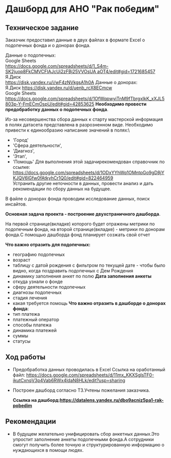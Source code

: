 # Дашборд для АНО "Рак победим"

## Техническое задание

Заказчик предоставил данные в двух файлах в формате Excel о подопечных фонда и о донорах фонда.

Данные о подопечных:\
Google Sheets\
[https://docs.google.com/spreadsheets/d/1_S4m-SK2juop8FkCMVCFIAJcUi2zFBj25VVOsUA aOT4/edit#gid=1721685457](https://docs.google.com/spreadsheets/d/1_S4m-SK2juop8FkCMVCFIAJcUi2zFBj25VVOsUAaOT4/edit#gid=1721685457)\
Я.Диск\
<https://disk.yandex.ru/i/wF4zNVkgsA1h0A>
Данные о донорах:\
Я.Диск
<https://disk.yandex.ru/d/uenb_rcX8ECmcw>\
Google Sheets\
<https://docs.google.com/spreadsheets/d/1OfWqpwyiTnM9fTbrgxIkK_xXJL5803p-Y-FmECmOspU/edit#gid=42853625>
**Необходимо провести предобработку данных о подопечных фонда**.

Из-за несовершенства сбора данных к старту мастерской информация в полях датасета представлена в разрозненном виде. Необходимо привести к единообразию написание значений в полях:\\

* 'Город'
* 'Сфера деятельности',
* 'Диагноз',
* 'Этап',
* 'Помощь'
  Для выполнения этой задачирекомендован справочник по ссылке:
  <https://docs.google.com/spreadsheets/d/1ODxYYhWq1OMntpGo9gD8jYKJQV6lGfw0fAtkyhCr1Q0/edit#gid=822464959>\
  Устранить другие неточности в данных, провести анализ и дать рекомендации по сбору данных на будущее.

В файле о донорах фонда проводим исследование данных, поиск инсайтов.

**Основная задача проекта - построение двухстраничного дашборда**.

На первой странице(вкладке) которого будет отражены метрики по подопечным фонда, на второй странице(вкладке) - метрики по донорам фонда.C помощью дашборда
фонд планирует созжать свой отчет

**Что важно отразить для подопечных:**

* географию подопечных
* возраст
* таблицу с датой рождения с фильтром по текущей дате - чтобы было видно, когда поздравить подопечных с Дем Рождения
* динамику заполнения анкет по полю **Дата заполнения анкеты**
* откуда узнали о фонде
* сферу деятельности подопечных
* диагнозы подопечных
* стадия лечения
* какая требуется помощь
  **Что важно отразить в дашборде о донорах фонда**:
* тип платежа
* платежный оператор
* способы платежа
* динамика платежей
* суммы
* статусы

## Ход работы

* Предобработка данных проводилась в Excel
  Ссылка на оработанный файл: <https://docs.google.com/spreadsheets/d/11mx_KKXSglsTF0-ikutCxnqV3p4Vab6RWx4ldaN8HLk/edit?usp=sharing>
* Построен дашборд согласно ТЗ.Учтены пожелания заказчика.

  **Ссылка на дашборд:<https://datalens.yandex.ru/dbo9acniz5pa1-rak-pobedim>**
## Рекомендации

* В будущем желательно унифицировать сбор анкетных данных.Это упростит заполнение анкеты подопечными фонда.А сотрудники смогут получить более точную и структурированную информацию о нуждающихся в помощи людях.
